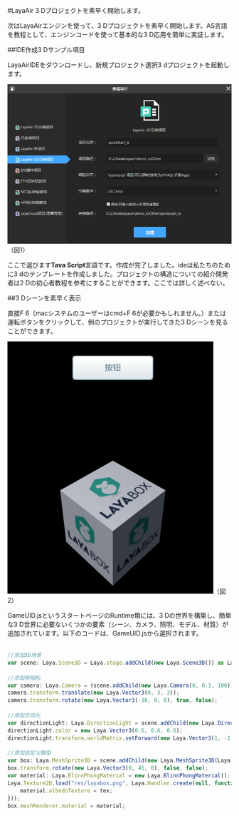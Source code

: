 #LayaAir 3 Dプロジェクトを素早く開始します。

次はLayaAirエンジンを使って、3 Dプロジェクトを素早く開始します。AS言語を教程として、エンジンコードを使って基本的な3 D応用を簡単に実証します。

##IDE作成3 Dサンプル項目

LayaAirIDEをダウンロードし、新規プロジェクト選択3 dプロジェクトを起動します。

![图](img/1.png)（図1）

ここで選びます**Tava Script**言語です。作成が完了しました。ideは私たちのために3 dのテンプレートを作成しました。プロジェクトの構造についての紹介開発者は2 Dの初心者教程を参考にすることができます。ここでは詳しく述べない。

##3 Dシーンを素早く表示

直接F 6（macシステムのユーザーはcmd+F 6が必要かもしれません。）または運転ボタンをクリックして、例のプロジェクトが実行してきた3 Dシーンを見ることができます。

![图](img/2.png)（図2）

GameUID.jsというスタートページのRuntime類には、3 Dの世界を構築し、簡単な3 D世界に必要ないくつかの要素（シーン、カメラ、照明、モデル、材質）が追加されています。以下のコードは、GameUID.jsから選択されます。


```typescript

//添加3D场景
var scene: Laya.Scene3D = Laya.stage.addChild(new Laya.Scene3D()) as Laya.Scene3D;

//添加照相机
var camera: Laya.Camera = (scene.addChild(new Laya.Camera(0, 0.1, 100))) as Laya.Camera;
camera.transform.translate(new Laya.Vector3(0, 3, 3));
camera.transform.rotate(new Laya.Vector3(-30, 0, 0), true, false);

//添加方向光
var directionLight: Laya.DirectionLight = scene.addChild(new Laya.DirectionLight()) as Laya.DirectionLight;
directionLight.color = new Laya.Vector3(0.6, 0.6, 0.6);
directionLight.transform.worldMatrix.setForward(new Laya.Vector3(1, -1, 0));

//添加自定义模型
var box: Laya.MeshSprite3D = scene.addChild(new Laya.MeshSprite3D(Laya.PrimitiveMesh.createBox(1, 1, 1))) as Laya.MeshSprite3D;
box.transform.rotate(new Laya.Vector3(0, 45, 0), false, false);
var material: Laya.BlinnPhongMaterial = new Laya.BlinnPhongMaterial();
Laya.Texture2D.load("res/layabox.png", Laya.Handler.create(null, function(tex:Laya.Texture2D) {
    material.albedoTexture = tex;
}));
box.meshRenderer.material = material;
```


##### 	
